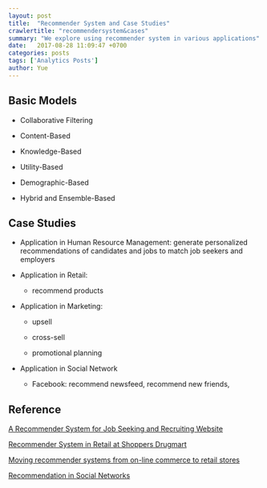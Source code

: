 ```yaml
---
layout: post
title:  "Recommender System and Case Studies"
crawlertitle: "recommendersystem&cases"
summary: "We explore using recommender system in various applications"
date:   2017-08-28 11:09:47 +0700
categories: posts
tags: ['Analytics Posts']
author: Yue
---
```


Basic Models
---

* Collaborative Filtering

* Content-Based

* Knowledge-Based

* Utility-Based

* Demographic-Based

* Hybrid and Ensemble-Based

Case Studies
---

* Application in Human Resource Management: generate personalized recommendations of candidates and jobs to match job seekers and employers

* Application in Retail: 

  - recommend products
  
* Application in Marketing:

  - upsell
  
  - cross-sell
  
  - promotional planning
  
* Application in Social Network

  - Facebook: recommend newsfeed, recommend new friends, 

Reference
---

[A Recommender System for Job Seeking and Recruiting Website](https://pdfs.semanticscholar.org/1698/3d328b140694daac34ea2b9f67b01812c3da.pdf)

[Recommender System in Retail at Shoppers Drugmart](https://www.sas.com/content/dam/SAS/en_ca/User%20Group%20Presentations/Toronto-Data-Mining-Forum/Dogra&Habib-ProductRecommender.pdf)

[Moving recommender systems from on-line commerce to retail stores](https://www.sg.ethz.ch/media/publication_files/art3A10.10072Fs10257-011-0170-8.pdf)

[Recommendation in Social Networks](https://www.cs.sfu.ca/~ester/papers/RecSys2013.Tutorial.SocialRecommendation.pdf)
